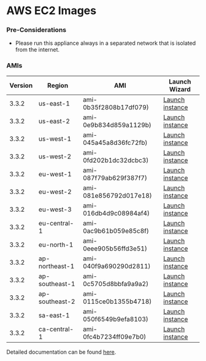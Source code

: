 AWS EC2 Images
==============

### Pre-Considerations

  * Please run this appliance always in a separated network that is isolated from the internet.

### AMIs

| Version   | Region         | AMI                   | Launch Wizard                                                                                                                      |
| --------- | --------       | -----                 | -------------                                                                                                                      |
| 3.3.2     | us-east-1      | ami-0b35f2808b17df079) | [Launch instance](https://console.aws.amazon.com/ec2/v2/home?region=us-east-1#LaunchInstanceWizard:ami=ami-0b35f2808b17df079)      |
| 3.3.2     | us-east-2      | ami-0e9b834d859a1129b) | [Launch instance](https://console.aws.amazon.com/ec2/v2/home?region=us-east-2#LaunchInstanceWizard:ami=ami-0e9b834d859a1129b)      |
| 3.3.2     | us-west-1      | ami-045a45a8d36fc72fb) | [Launch instance](https://console.aws.amazon.com/ec2/v2/home?region=us-west-1#LaunchInstanceWizard:ami=ami-045a45a8d36fc72fb)      |
| 3.3.2     | us-west-2      | ami-0fd202b1dc32dcbc3) | [Launch instance](https://console.aws.amazon.com/ec2/v2/home?region=us-west-2#LaunchInstanceWizard:ami=ami-0fd202b1dc32dcbc3)      |
| 3.3.2     | eu-west-1      | ami-087f79ab629f387f7) | [Launch instance](https://console.aws.amazon.com/ec2/v2/home?region=eu-west-1#LaunchInstanceWizard:ami=ami-087f79ab629f387f7)      |
| 3.3.2     | eu-west-2      | ami-081e856792d017e18) | [Launch instance](https://console.aws.amazon.com/ec2/v2/home?region=eu-west-2#LaunchInstanceWizard:ami=ami-081e856792d017e18)      |
| 3.3.2     | eu-west-3      | ami-016db4d9c08984af4) | [Launch instance](https://console.aws.amazon.com/ec2/v2/home?region=eu-west-3#LaunchInstanceWizard:ami=ami-016db4d9c08984af4)      |
| 3.3.2     | eu-central-1   | ami-0ac9b61b059e85c8f) | [Launch instance](https://console.aws.amazon.com/ec2/v2/home?region=eu-central-1#LaunchInstanceWizard:ami=ami-0ac9b61b059e85c8f)   |
| 3.3.2     | eu-north-1   | ami-0eee905b56ffd3e51) | [Launch instance](https://console.aws.amazon.com/ec2/v2/home?region=eu-north-1#LaunchInstanceWizard:ami=ami-0eee905b56ffd3e51)   |
| 3.3.2     | ap-northeast-1 | ami-040f9a690290d2811) | [Launch instance](https://console.aws.amazon.com/ec2/v2/home?region=ap-northeast-1#LaunchInstanceWizard:ami=ami-040f9a690290d2811) |
| 3.3.2     | ap-southeast-1 | ami-0c5705d8bbfa9a9a2) | [Launch instance](https://console.aws.amazon.com/ec2/v2/home?region=ap-southeast-1#LaunchInstanceWizard:ami=ami-0c5705d8bbfa9a9a2) |
| 3.3.2     | ap-southeast-2 | ami-0115ce0b1355b4718) | [Launch instance](https://console.aws.amazon.com/ec2/v2/home?region=ap-southeast-2#LaunchInstanceWizard:ami=ami-0115ce0b1355b4718) |
| 3.3.2     | sa-east-1      | ami-050f6549b9efa8103) | [Launch instance](https://console.aws.amazon.com/ec2/v2/home?region=sa-east-1#LaunchInstanceWizard:ami=ami-050f6549b9efa8103)      |
| 3.3.2     | ca-central-1   | ami-0fc4b7234ff09e7b0) | [Launch instance](https://console.aws.amazon.com/ec2/v2/home?region=ca-central-1#LaunchInstanceWizard:ami=ami-0fc4b7234ff09e7b0)   |

Detailed documentation can be found [here](http://docs.graylog.org/en/3.2/pages/installation/aws.html).
